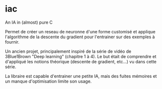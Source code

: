 # iac
An IA in (almost) pure C

Permet de créer un reseau de neuronne d'une forme customisé et applique l'algorithme de la descente du gradient pour l'entrainer sur des exemples à fournir.

Un ancien projet, principalement inspiré de la série de vidéo de 3Blue1Brown "Deep learning" (chapitre 1 à 4).
Le but était de comprendre et d'appliqué les notions théorique (descente de gradient, etc...) vu dans cette série.

La libraire est capable d'entrainer une petite IA, mais des fuites mémoires et un manque d'optimisation limite son usage.
